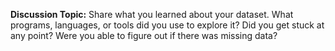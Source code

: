 **Discussion Topic:** Share what you learned about your dataset. What programs, languages, or tools did you use to explore it? Did you get stuck at any point? Were you able to figure out if there was missing data?
